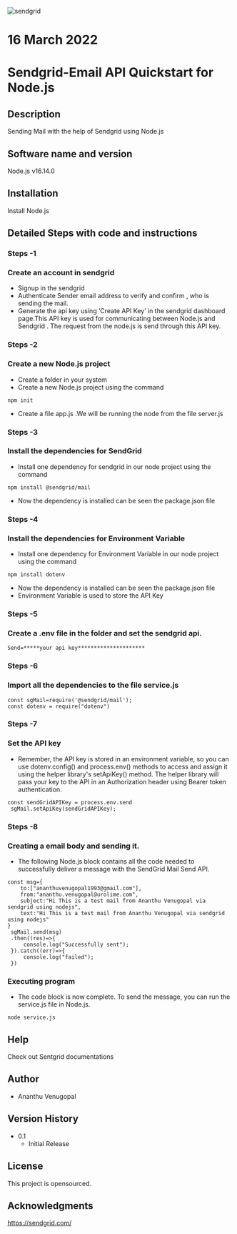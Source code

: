 ![sendgrid](https://user-images.githubusercontent.com/92742169/158395144-8fa08a3b-fa9d-44f9-b1de-56fb1c92e042.png)

#  16 March 2022

# Sendgrid-Email API Quickstart for Node.js


## Description
Sending  Mail with the help of Sendgrid using Node.js

## Software name and version
Node.js v16.14.0 

## Installation 
Install Node.js

## Detailed Steps with code and instructions

### Steps -1 
### Create an account in sendgrid

* Signup in the sendgrid
* Authenticate Sender email address to verify and confirm , who is sending the mail.
* Generate the api key using ‘Create API Key’ in the sendgrid dashboard page.This API key is used for communicating between Node.js and Sendgrid . The request from the node.js is send through this API key.

### Steps -2 
### Create a new Node.js project
* Create a folder in your system 
* Create a new Node.js project using the command   
 ```
 npm init 
```
* Create a file app.js .We will be running the node from the file server.js 

### Steps -3 
### Install the dependencies for SendGrid
* Install one dependency for sendgrid in our node project using the command
```
npm install @sendgrid/mail
```
* Now the dependency is installed can be seen the package.json file

### Steps -4
### Install the dependencies for Environment Variable
* Install one dependency for Environment Variable in our node project using the command
```
npm install dotenv
```
* Now the dependency is installed can be seen the package.json file
* Environment Variable is used to store the API Key

### Steps -5
### Create a .env file in the folder and set the sendgrid api.
```
Send=*****your api key********************* 
```
### Steps -6
### Import all the dependencies to the file service.js 
```
const sgMail=require('@sendgrid/mail');
const dotenv = require("dotenv")

```

### Steps -7
### Set the API key 
 * Remember, the API key is stored in an environment variable, so you can use dotenv.config() and  process.env() methods to access and assign it using the helper library's setApiKey() method. The helper library will pass your key to the API in an Authorization header using Bearer token authentication.
```
const sendGridAPIKey = process.env.send
 sgMail.setApiKey(sendGridAPIKey);

```

### Steps -8
### Creating a email body and sending it.
* The following Node.js block contains all the code needed to successfully deliver a message with the SendGrid Mail Send API. 
```
const msg={
    to:["ananthuvenugopal1993@gmail.com"],
    from:"ananthu.venugopal@urolime.com",
    subject:"Hi This is a test mail from Ananthu Venugopal via sendgrid using nodejs",
    text:"Hi This is a test mail from Ananthu Venugopal via sendgrid using nodejs"
}
 sgMail.send(msg)
 .then((res)=>{
     console.log("Successfully sent");
 }).catch((err)=>{
     console.log("failed");
 })
```

### Executing program
* The code block is now complete. To send the message, you can run the service.js file in Node.js.
```
node service.js
```

## Help

Check out Sentgrid documentations

## Author
* Ananthu Venugopal
## Version History
* 0.1
    * Initial Release

## License

This project is opensourced.

## Acknowledgments

https://sendgrid.com/
 

